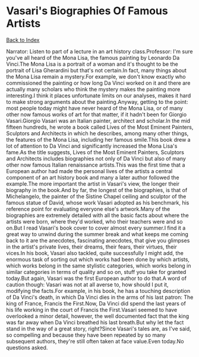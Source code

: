 # Vasari's Biographies Of Famous Artists
[Back to Index](https://github.com/windows10010/tpoExtractor/blob/master/README.md)

Narrator: Listen to part of a lecture in an art history class.Professor: I'm sure you've all heard of the Mona Lisa, the famous painting by Leonardo Da Vinci.The Mona Lisa is a portrait of a woman and it's thought to be the portrait of Lisa Gherardini but that's not certain.In fact, many things about the Mona Lisa remain a mystery.For example, we don't know exactly who commissioned the painting or how long Da Vinci worked on it and there are actually many scholars who think the mystery makes the painting more interesting.I think it places unfortunate limits on our analyses, makes it hard to make strong arguments about the painting.Anyway, getting to the point: most people today might have never heard of the Mona Lisa, or of many other now famous works of art for that matter, if it hadn't been for Giorgio Vasari.Giorgio Vasari was an Italian painter, architect and scholar.In the mid fifteen hundreds, he wrote a book called Lives of the Most Eminent Painters, Sculptors and Architects in which he describes, among many other things, the features of the Mona Lisa, including her famous smile.This book drew a lot of attention to Da Vinci and significantly increased the Mona Lisa's fame.As the title suggests, Lives of the Most Eminent Painters, Sculptors and Architects includes biographies not only of Da Vinci but also of many other now famous Italian renaissance artists.This was the first time that a European author had made the personal lives of the artists a central component of an art history book and many a later author followed the example.The more important the artist in Vasari's view, the longer their biography in the book.And by far, the longest of the biographies, is that of Michelangelo, the painter of the Sistine Chapel ceiling and sculptor of the famous statue of David, whose work Vasari adopted as his benchmark, his reference point for evaluating everyone else's artwork.Many of the biographies are extremely detailed with all the basic facts about where the artists were born, where they'd worked, who their teachers were and so on.But I read Vasari's book cover to cover almost every summer.I find it a great way to unwind during the summer break and what keeps me coming back to it are the anecdotes, fascinating anecdotes, that give you glimpses in the artist's private lives, their dreams, their fears, their virtues, their vices.In his book, Vasari also tackled, quite successfully I might add, the enormous task of sorting out which works had been done by which artists, which works belong in the same stylistic categories, which works belong in similar categories in terms of quality and so on, stuff you take for granted today.But again, Vasari was the first European author to do that.A word of caution though: Vasari was not at all averse to, how should I put it, modifying the facts.For example, in his book, he has a touching description of Da Vinci's death, in which Da Vinci dies in the arms of his last patron: The king of France, Francis the First.Now, Da Vinci did spend the last years of his life working in the court of Francis the First.Vasari seemed to have overlooked a minor detail, however, the well documented fact that the king was far away when Da Vinci breathed his last breath.But why let the fact stand in the way of a great story, right?Since Vasari's tales are, as I've said, so compelling and because they have been repeated by so many subsequent authors, they're still often taken at face value.Even today.No questions asked.
 